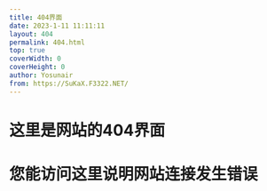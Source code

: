 ```yaml
---
title: 404界面
date: 2023-1-11 11:11:11
layout: 404
permalink: 404.html
top: true
coverWidth: 0
coverHeight: 0
author: Yosunair
from: https://SuKaX.F3322.NET/
---
```


#   这里是网站的404界面      
#   您能访问这里说明网站连接发生错误      